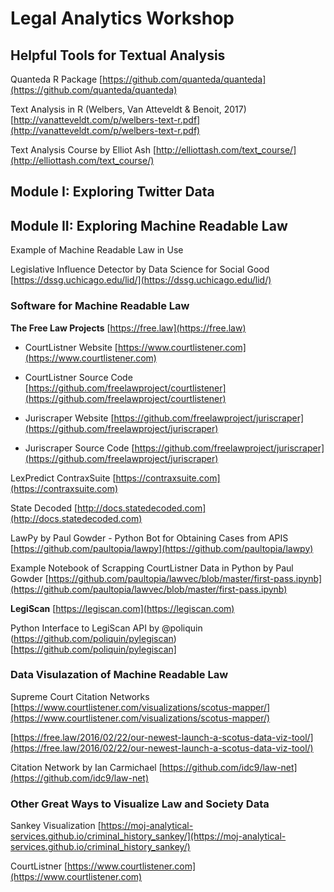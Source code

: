 # Legal Analytics Workshop

## Helpful Tools for Textual Analysis

Quanteda R Package
[https://github.com/quanteda/quanteda](https://github.com/quanteda/quanteda)

Text Analysis in R (Welbers, Van Atteveldt & Benoit, 2017)
[http://vanatteveldt.com/p/welbers-text-r.pdf](http://vanatteveldt.com/p/welbers-text-r.pdf)

Text Analysis Course by Elliot Ash
[http://elliottash.com/text_course/](http://elliottash.com/text_course/)

## Module I: Exploring Twitter Data


## Module II: Exploring Machine Readable Law

Example of Machine Readable Law in Use

Legislative Influence Detector by Data Science for Social Good
[https://dssg.uchicago.edu/lid/](https://dssg.uchicago.edu/lid/)

### Software for Machine Readable Law

**The Free Law Projects**
[https://free.law](https://free.law)

* CourtListner Website
[https://www.courtlistener.com](https://www.courtlistener.com)

* CourtListner Source Code
[https://github.com/freelawproject/courtlistener](https://github.com/freelawproject/courtlistener)

* Juriscraper Website
[https://github.com/freelawproject/juriscraper](https://github.com/freelawproject/juriscraper)

* Juriscraper Source Code
[https://github.com/freelawproject/juriscraper](https://github.com/freelawproject/juriscraper)

LexPredict ContraxSuite
[https://contraxsuite.com](https://contraxsuite.com)

State Decoded
[http://docs.statedecoded.com](http://docs.statedecoded.com)

LawPy by Paul Gowder - Python Bot for Obtaining Cases from APIS
[https://github.com/paultopia/lawpy](https://github.com/paultopia/lawpy)

Example Notebook of Scrapping CourtListner Data in Python by Paul Gowder
[https://github.com/paultopia/lawvec/blob/master/first-pass.ipynb](https://github.com/paultopia/lawvec/blob/master/first-pass.ipynb)

**LegiScan**
[https://legiscan.com](https://legiscan.com)

Python Interface to LegiScan API by @poliquin
(https://github.com/poliquin/pylegiscan)[https://github.com/poliquin/pylegiscan]

### Data Visulazation of Machine Readable Law

Supreme Court Citation Networks
[https://www.courtlistener.com/visualizations/scotus-mapper/](https://www.courtlistener.com/visualizations/scotus-mapper/)

[https://free.law/2016/02/22/our-newest-launch-a-scotus-data-viz-tool/](https://free.law/2016/02/22/our-newest-launch-a-scotus-data-viz-tool/)

Citation Network by Ian Carmichael
[https://github.com/idc9/law-net](https://github.com/idc9/law-net)

### Other Great Ways to Visualize Law and Society Data

Sankey Visualization
[https://moj-analytical-services.github.io/criminal_history_sankey/](https://moj-analytical-services.github.io/criminal_history_sankey/)

CourtListner
[https://www.courtlistener.com](https://www.courtlistener.com)

